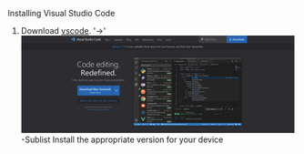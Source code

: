 Installing Visual Studio Code
1. Download [vscode](https://code.visualstudio.com/). 
'->'![Vscode Download Page](Vscode.png)	
-Sublist Install the appropriate version for your device 
